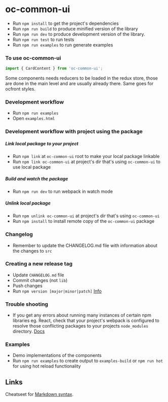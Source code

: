 # oc-common-ui
* Run `npm install` to get the project's dependencies
* Run `npm run build` to produce minified version of the library
* Run `npm run dev` to produce development version of the library.
* Run `npm run test` to run tests
* Run `npm run examples` to run generate examples

### To use oc-common-ui
```javascript
import { CardContent } from 'oc-common-ui';
```
Some components needs reducers to be loaded in the redux store, those are done in the main level and are usually already there. Same goes for ocfront styles.

### Development workflow
* Run `npm run examples`
* Open `examples.html`

### Development workflow with project using the package
##### Link local package to your project
* Run `npm link` at `oc-common-ui` root to make your local package linkable
* Run `npm link oc-common-ui` at project's dir that's using `oc-common-ui` to use local package
##### Build and watch the package
* Run `npm run dev` to run webpack in watch mode
##### Unlink local package
* Run `npm unlink oc-common-ui` at project's dir that's using `oc-common-ui`
* Run `npm install` to install remote copy of the `oc-common-ui` package

### Changelog
* Remember to update the CHANGELOG.md file with information about the changes to `src`

### Creating a new release tag
* Update `CHANGELOG.md` file
* Commit changes (not `lib`)
* Push changes
* Run `npm version [major|minor|patch]` [Info](https://docs.npmjs.com/cli/version)

### Trouble shooting
* If you get any errors about running many instances of certain npm libraries eg. React, check that your project's webpack is configured to resolve those conflicting packages to your projects `node_modules` directory. [Docs](https://webpack.github.io/docs/configuration.html#resolve-alias)

### Examples
* Demo implementations of the components
* Run `npm run examples` to create output to `examples-build` or `npm run hot` for using hot reload functionality

## Links

Cheatseet for [Markdown syntax](https://github.com/adam-p/markdown-here/wiki/Markdown-Cheatsheet).